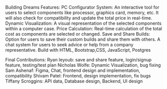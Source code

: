 Building Dreams
Features:
PC Configurator System: An interactive tool for users to select components like processor, graphics card, memory, etc. It will also check for compatibility and update the total price in real-time.
Dynamic Visualization: A visual representation of the selected components within a computer case.
Price Calculation: Real-time calculation of the total cost as components are selected or changed. 
Save and Share Builds: Option for users to save their custom builds and share them with others.
A chat system for users to seek advice or help from a company representative.
Build with HTML, Bootstrap,CSS, JavaScript, Postgres

Final Contributions:
Ryan Ieyoub: save and share feature, login/signup feature, testing/test plan
Nicholas Wolfe: Dynamic Visualization, bug fixing
Sam Ashenaf: Figma, Chat, frontend design and implementation, compatibility
Shivam Patel: Frontend, design implementation, fix bugs
Tiffany Scroggins: API data, Database design, Backend, UI design


